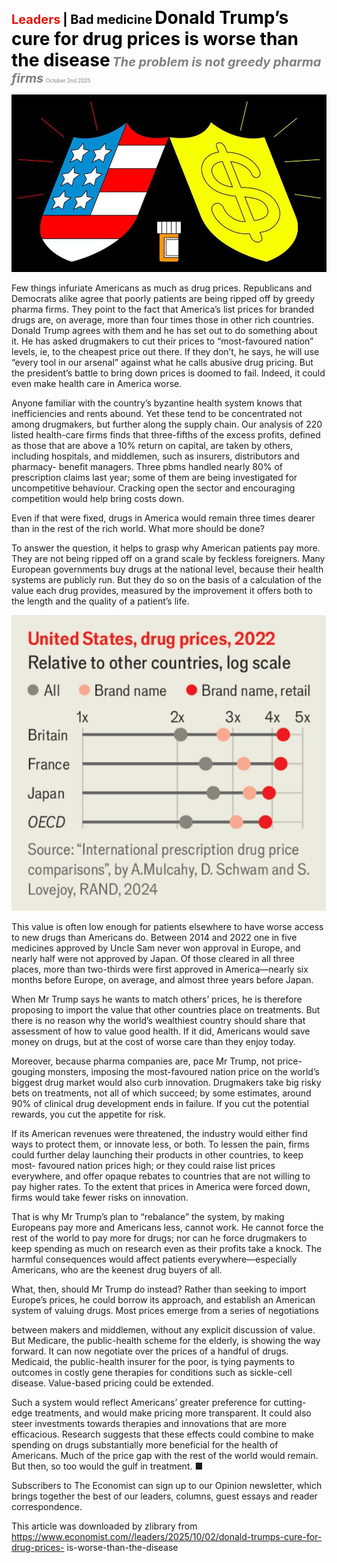<span style="color:#E3120B; font-size:14.9pt; font-weight:bold;">Leaders</span> <span style="color:#000000; font-size:14.9pt; font-weight:bold;">| Bad medicine</span>
<span style="color:#000000; font-size:21.0pt; font-weight:bold;">Donald Trump’s cure for drug prices is worse than the disease</span>
<span style="color:#808080; font-size:14.9pt; font-weight:bold; font-style:italic;">The problem is not greedy pharma firms</span>
<span style="color:#808080; font-size:6.2pt;">October 2nd 2025</span>

![](../images/006_Donald_Trumps_cure_for_drug_prices_is_worse_than_the_disease/p0024_img01.jpeg)

Few things infuriate Americans as much as drug prices. Republicans and Democrats alike agree that poorly patients are being ripped off by greedy pharma firms. They point to the fact that America’s list prices for branded drugs are, on average, more than four times those in other rich countries. Donald Trump agrees with them and he has set out to do something about it. He has asked drugmakers to cut their prices to “most-favoured nation” levels, ie, to the cheapest price out there. If they don’t, he says, he will use “every tool in our arsenal” against what he calls abusive drug pricing. But the president’s battle to bring down prices is doomed to fail. Indeed, it could even make health care in America worse.

Anyone familiar with the country’s byzantine health system knows that inefficiencies and rents abound. Yet these tend to be concentrated not among drugmakers, but further along the supply chain. Our analysis of 220 listed health-care firms finds that three-fifths of the excess profits, defined as those that are above a 10% return on capital, are taken by others, including hospitals, and middlemen, such as insurers, distributors and pharmacy- benefit managers. Three pbms handled nearly 80% of prescription claims last year; some of them are being investigated for uncompetitive behaviour. Cracking open the sector and encouraging competition would help bring costs down.

Even if that were fixed, drugs in America would remain three times dearer than in the rest of the rich world. What more should be done?

To answer the question, it helps to grasp why American patients pay more. They are not being ripped off on a grand scale by feckless foreigners. Many European governments buy drugs at the national level, because their health systems are publicly run. But they do so on the basis of a calculation of the value each drug provides, measured by the improvement it offers both to the length and the quality of a patient’s life.

![](../images/006_Donald_Trumps_cure_for_drug_prices_is_worse_than_the_disease/p0025_img01.jpeg)

This value is often low enough for patients elsewhere to have worse access to new drugs than Americans do. Between 2014 and 2022 one in five medicines approved by Uncle Sam never won approval in Europe, and nearly half were not approved by Japan. Of those cleared in all three places, more than two-thirds were first approved in America—nearly six months before Europe, on average, and almost three years before Japan.

When Mr Trump says he wants to match others’ prices, he is therefore proposing to import the value that other countries place on treatments. But there is no reason why the world’s wealthiest country should share that assessment of how to value good health. If it did, Americans would save money on drugs, but at the cost of worse care than they enjoy today.

Moreover, because pharma companies are, pace Mr Trump, not price- gouging monsters, imposing the most-favoured nation price on the world’s biggest drug market would also curb innovation. Drugmakers take big risky bets on treatments, not all of which succeed; by some estimates, around 90% of clinical drug development ends in failure. If you cut the potential rewards, you cut the appetite for risk.

If its American revenues were threatened, the industry would either find ways to protect them, or innovate less, or both. To lessen the pain, firms could further delay launching their products in other countries, to keep most- favoured nation prices high; or they could raise list prices everywhere, and offer opaque rebates to countries that are not willing to pay higher rates. To the extent that prices in America were forced down, firms would take fewer risks on innovation.

That is why Mr Trump’s plan to “rebalance” the system, by making Europeans pay more and Americans less, cannot work. He cannot force the rest of the world to pay more for drugs; nor can he force drugmakers to keep spending as much on research even as their profits take a knock. The harmful consequences would affect patients everywhere—especially Americans, who are the keenest drug buyers of all.

What, then, should Mr Trump do instead? Rather than seeking to import Europe’s prices, he could borrow its approach, and establish an American system of valuing drugs. Most prices emerge from a series of negotiations

between makers and middlemen, without any explicit discussion of value. But Medicare, the public-health scheme for the elderly, is showing the way forward. It can now negotiate over the prices of a handful of drugs. Medicaid, the public-health insurer for the poor, is tying payments to outcomes in costly gene therapies for conditions such as sickle-cell disease. Value-based pricing could be extended.

Such a system would reflect Americans’ greater preference for cutting-edge treatments, and would make pricing more transparent. It could also steer investments towards therapies and innovations that are more efficacious. Research suggests that these effects could combine to make spending on drugs substantially more beneficial for the health of Americans. Much of the price gap with the rest of the world would remain. But then, so too would the gulf in treatment. ■

Subscribers to The Economist can sign up to our Opinion newsletter, which brings together the best of our leaders, columns, guest essays and reader correspondence.

This article was downloaded by zlibrary from https://www.economist.com//leaders/2025/10/02/donald-trumps-cure-for-drug-prices- is-worse-than-the-disease